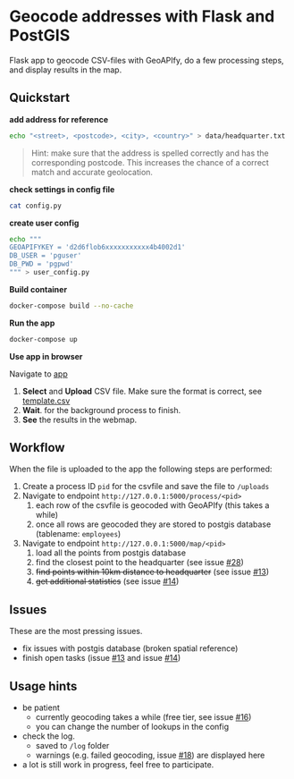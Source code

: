 # Geocode addresses with Flask and PostGIS

Flask app to geocode CSV-files with GeoAPIfy, do a few processing steps, and display results in the map.

## Quickstart 


**add address for reference**
```bash
echo "<street>, <postcode>, <city>, <country>" > data/headquarter.txt
```
> Hint: make sure that the address is spelled correctly and has the corresponding postcode. This increases the chance of a correct match and accurate geolocation.

**check settings in config file**
```bash
cat config.py
```

**create user config** 
```bash
echo """
GEOAPIFYKEY = 'd2d6flob6xxxxxxxxxxx4b4002d1'
DB_USER = 'pguser'
DB_PWD = 'pgpwd'
""" > user_config.py
```

**Build container**
 ```bash
docker-compose build --no-cache
 ```

**Run the app**
 ```bash
docker-compose up
 ```

**Use app in browser**

Navigate to [app](http://127.0.0.1:5000)

1. **Select** and **Upload** CSV file. Make sure the format is correct, see [template.csv](https://github.com/MBennGit/addr-to-pg/blob/main/data/template.csv)
2. **Wait**. for the background process to finish. 
3. **See** the results in the webmap.


## Workflow

When the file is uploaded to the app the following steps are performed:

1. Create a process ID `pid` for the csvfile and save the file to `/uploads`
2. Navigate to endpoint `http://127.0.0.1:5000/process/<pid>`
   1. each row of the csvfile is geocoded with GeoAPIfy (this takes a while)
   2. once all rows are geocoded they are stored to postgis database (tablename: `employees`)
3. Navigate to endpoint `http://127.0.0.1:5000/map/<pid>`
   1. load all the points from postgis database
   2. find the closest point to the headquarter (see issue [#28][i28])
   3. ~~find points within 10km distance to headquarter~~ (see issue [#13][i13])
   4. ~~get additional statistics~~ (see issue [#14][i14])


## Issues

These are the most pressing issues.

- fix issues with postgis database (broken spatial reference)
- finish open tasks (issue [#13][i13] and issue [#14][i14])


## Usage hints

- be patient
  - currently geocoding takes a while (free tier, see issue [#16][i16])
  - you can change the number of lookups in the config
- check the log.
  - saved to `/log` folder
  - warnings (e.g. failed geocoding, issue [#18][i18]) are displayed here
- a lot is still work in progress, feel free to participate.


[i13]: https://github.com/MBennGit/addr-to-pg/issues/13
[i14]: https://github.com/MBennGit/addr-to-pg/issues/14
[i16]: https://github.com/MBennGit/addr-to-pg/issues/16
[i18]: https://github.com/MBennGit/addr-to-pg/issues/18
[i28]: https://github.com/MBennGit/addr-to-pg/issues/28
